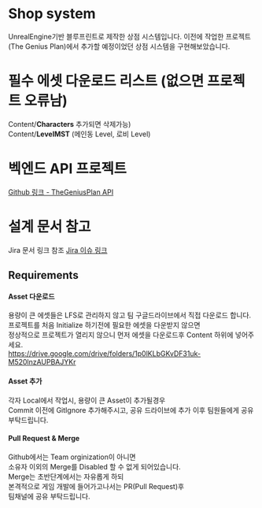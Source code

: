 # Shop system

UnrealEngine기반 블루프린트로 제작한 상점 시스템입니다.
이전에 작업한 프로젝트(The Genius Plan)에서 추가할 예정이었던 상점 시스템을 구현해보았습니다.

# 필수 에셋 다운로드 리스트 (없으면 프로젝트 오류남)

Content/**Characters** 
추가되면 삭제가능) <br/> Content/**LevelMST** (메인동 Level, 로비 Level)

# 벡엔드 API 프로젝트

[Github 링크 - TheGeniusPlan API](https://github.com/pain3992/TheGeniusPlanAPI)

# 설계 문서 참고

Jira 문서 링크 참조
[Jira 이슈 링크](https://devilofdev.atlassian.net/browse/THEG-4?atlOrigin=eyJpIjoiMzMwOTJhNWNkMDg5NDYzMTg0YjFkNDcyM2ExNTQ4MWQiLCJwIjoiaiJ9)

## Requirements

#### Asset 다운로드

용량이 큰 에셋들은 LFS로 관리하지 않고 팀 구글드라이브에서 직접 다운로드 합니다.
<br/> 프로젝트를 처음 Initialize 하기전에 필요한 에셋을 다운받지 않으면 <br/>
정상적으로 프로젝트가 열리지 않으니 먼저 에셋을 다운로드후 Content 하위에
넣어주세요. <br/>
https://drive.google.com/drive/folders/1p0lKLbGKvDF31uk-M520lnzAUPBAJYKr <br/>

#### Asset 추가

각자 Local에서 작업시, 용량이 큰 Asset이 추가될경우 <br/> Commit 이전에
GitIgnore 추가해주시고, 공유 드라이브에 추가 이후 팀원들에게 공유 부탁드립니다.

#### Pull Request & Merge

Github에서는 Team orginization이 아니면 <br/> 소유자 이외의 Merge를 Disabled 할
수 없게 되어있습니다. <br/> Merge는 초반단계에서는 자유롭게 하되 <br/>
본격적으로 게임 개발에 들어가고나서는 PR(Pull Request)후 <br/> 팀채널에 공유
부탁드립니다.
